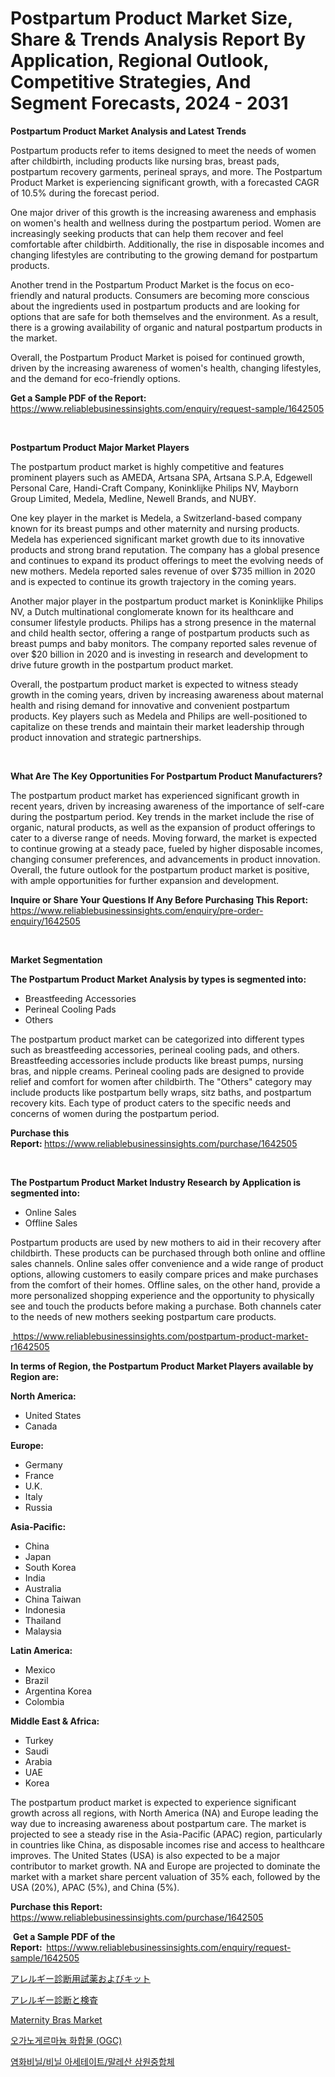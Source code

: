 <p><h1>Postpartum Product Market Size, Share & Trends Analysis Report By Application, Regional Outlook, Competitive Strategies, And Segment Forecasts, 2024 - 2031</h1></p><p><strong>Postpartum Product Market Analysis and Latest Trends</strong></p>
<p><p>Postpartum products refer to items designed to meet the needs of women after childbirth, including products like nursing bras, breast pads, postpartum recovery garments, perineal sprays, and more. The Postpartum Product Market is experiencing significant growth, with a forecasted CAGR of 10.5% during the forecast period. </p><p>One major driver of this growth is the increasing awareness and emphasis on women's health and wellness during the postpartum period. Women are increasingly seeking products that can help them recover and feel comfortable after childbirth. Additionally, the rise in disposable incomes and changing lifestyles are contributing to the growing demand for postpartum products. </p><p>Another trend in the Postpartum Product Market is the focus on eco-friendly and natural products. Consumers are becoming more conscious about the ingredients used in postpartum products and are looking for options that are safe for both themselves and the environment. As a result, there is a growing availability of organic and natural postpartum products in the market. </p><p>Overall, the Postpartum Product Market is poised for continued growth, driven by the increasing awareness of women's health, changing lifestyles, and the demand for eco-friendly options.</p></p>
<p><strong>Get a Sample PDF of the Report:&nbsp;</strong> <a href="https://www.reliablebusinessinsights.com/enquiry/request-sample/1642505">https://www.reliablebusinessinsights.com/enquiry/request-sample/1642505</a></p>
<p>&nbsp;</p>
<p><strong>Postpartum Product Major Market Players</strong></p>
<p><p>The postpartum product market is highly competitive and features prominent players such as AMEDA, Artsana SPA, Artsana S.P.A, Edgewell Personal Care, Handi-Craft Company, Koninklijke Philips NV, Mayborn Group Limited, Medela, Medline, Newell Brands, and NUBY.</p><p>One key player in the market is Medela, a Switzerland-based company known for its breast pumps and other maternity and nursing products. Medela has experienced significant market growth due to its innovative products and strong brand reputation. The company has a global presence and continues to expand its product offerings to meet the evolving needs of new mothers. Medela reported sales revenue of over $735 million in 2020 and is expected to continue its growth trajectory in the coming years.</p><p>Another major player in the postpartum product market is Koninklijke Philips NV, a Dutch multinational conglomerate known for its healthcare and consumer lifestyle products. Philips has a strong presence in the maternal and child health sector, offering a range of postpartum products such as breast pumps and baby monitors. The company reported sales revenue of over $20 billion in 2020 and is investing in research and development to drive future growth in the postpartum product market.</p><p>Overall, the postpartum product market is expected to witness steady growth in the coming years, driven by increasing awareness about maternal health and rising demand for innovative and convenient postpartum products. Key players such as Medela and Philips are well-positioned to capitalize on these trends and maintain their market leadership through product innovation and strategic partnerships.</p></p>
<p>&nbsp;</p>
<p><strong>What Are The Key Opportunities For Postpartum Product Manufacturers?</strong></p>
<p><p>The postpartum product market has experienced significant growth in recent years, driven by increasing awareness of the importance of self-care during the postpartum period. Key trends in the market include the rise of organic, natural products, as well as the expansion of product offerings to cater to a diverse range of needs. Moving forward, the market is expected to continue growing at a steady pace, fueled by higher disposable incomes, changing consumer preferences, and advancements in product innovation. Overall, the future outlook for the postpartum product market is positive, with ample opportunities for further expansion and development.</p></p>
<p><strong>Inquire or Share Your Questions If Any Before Purchasing This Report:</strong> <a href="https://www.reliablebusinessinsights.com/enquiry/pre-order-enquiry/1642505">https://www.reliablebusinessinsights.com/enquiry/pre-order-enquiry/1642505</a></p>
<p>&nbsp;</p>
<p><strong>Market Segmentation</strong></p>
<p><strong>The Postpartum Product Market Analysis by types is segmented into:</strong></p>
<p><ul><li>Breastfeeding Accessories</li><li>Perineal Cooling Pads</li><li>Others</li></ul></p>
<p><p>The postpartum product market can be categorized into different types such as breastfeeding accessories, perineal cooling pads, and others. Breastfeeding accessories include products like breast pumps, nursing bras, and nipple creams. Perineal cooling pads are designed to provide relief and comfort for women after childbirth. The "Others" category may include products like postpartum belly wraps, sitz baths, and postpartum recovery kits. Each type of product caters to the specific needs and concerns of women during the postpartum period.</p></p>
<p><strong>Purchase this Report:&nbsp;</strong><a href="https://www.reliablebusinessinsights.com/purchase/1642505">https://www.reliablebusinessinsights.com/purchase/1642505</a></p>
<p>&nbsp;</p>
<p><strong>The Postpartum Product Market Industry Research by Application is segmented into:</strong></p>
<p><ul><li>Online Sales</li><li>Offline Sales</li></ul></p>
<p><p>Postpartum products are used by new mothers to aid in their recovery after childbirth. These products can be purchased through both online and offline sales channels. Online sales offer convenience and a wide range of product options, allowing customers to easily compare prices and make purchases from the comfort of their homes. Offline sales, on the other hand, provide a more personalized shopping experience and the opportunity to physically see and touch the products before making a purchase. Both channels cater to the needs of new mothers seeking postpartum care products.</p></p>
<p><a href="https://www.reliablebusinessinsights.com/postpartum-product-market-r1642505">&nbsp;https://www.reliablebusinessinsights.com/postpartum-product-market-r1642505</a></p>
<p><strong>In terms of Region, the Postpartum Product Market Players available by Region are:</strong></p>
<p>
    <p> <strong> North America: </strong>
        <ul>
            <li>United States</li>
            <li>Canada</li>
        </ul>
        </p> 
    <p> <strong> Europe: </strong>
        <ul>
            <li>Germany</li>
            <li>France</li>
            <li>U.K.</li>
            <li>Italy</li>
            <li>Russia</li>
        </ul>
        </p> 
    <p> <strong> Asia-Pacific: </strong>
        <ul>
            <li>China</li>
            <li>Japan</li>
            <li>South Korea</li>
            <li>India</li>
            <li>Australia</li>
            <li>China Taiwan</li>
            <li>Indonesia</li>
            <li>Thailand</li>
            <li>Malaysia</li>
        </ul>
        </p> 
    <p> <strong> Latin America: </strong>
        <ul>
            <li>Mexico</li>
            <li>Brazil</li>
            <li>Argentina Korea</li>
            <li>Colombia</li>
        </ul>
        </p> 
    <p> <strong> Middle East & Africa: </strong>
        <ul>
            <li>Turkey</li>
            <li>Saudi</li>
            <li>Arabia</li>
            <li>UAE</li>
            <li>Korea</li>
        </ul>
    </p>
    </p>
<p><p>The postpartum product market is expected to experience significant growth across all regions, with North America (NA) and Europe leading the way due to increasing awareness about postpartum care. The market is projected to see a steady rise in the Asia-Pacific (APAC) region, particularly in countries like China, as disposable incomes rise and access to healthcare improves. The United States (USA) is also expected to be a major contributor to market growth. NA and Europe are projected to dominate the market with a market share percent valuation of 35% each, followed by the USA (20%), APAC (5%), and China (5%).</p></p>
<p><strong>Purchase this Report: </strong><a href="https://www.reliablebusinessinsights.com/purchase/1642505">https://www.reliablebusinessinsights.com/purchase/1642505</a></p>
<p>&nbsp;<strong>Get a Sample PDF of the Report:&nbsp;&nbsp;</strong><a href="https://www.reliablebusinessinsights.com/enquiry/request-sample/1642505">https://www.reliablebusinessinsights.com/enquiry/request-sample/1642505</a></p>
<p><strong></strong></p>
<p><p><a href="https://github.com/klon646/Market-Research-Report-List-1/blob/main/5855220144031.md">アレルギー診断用試薬およびキット</a></p><p><a href="https://github.com/Alenaieme/Market-Research-Report-List-1/blob/main/1721680144032.md">アレルギー診断と検査</a></p><p><a href="https://github.com/bobicer/Market-Research-Report-List-4/blob/main/maternity-bras-market.md">Maternity Bras Market</a></p><p><a href="https://github.com/sarassiksa/Market-Research-Report-List-1/blob/main/7062104151763.md">오가노게르마늄 화합물 (OGC)</a></p><p><a href="https://github.com/LoganRew1964/Market-Research-Report-List-1/blob/main/9406109151764.md">염화비닐/비닐 아세테이트/말레산 삼원중합체</a></p></p>